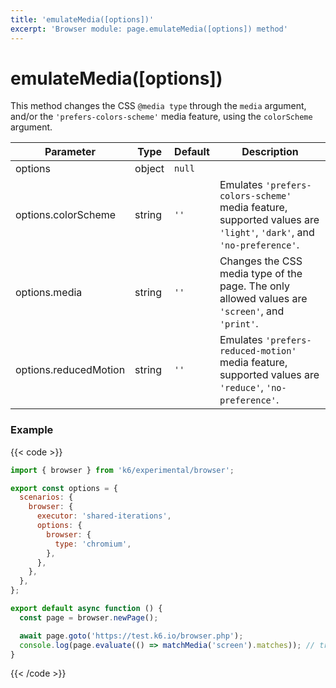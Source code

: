 ```yaml
---
title: 'emulateMedia([options])'
excerpt: 'Browser module: page.emulateMedia([options]) method'
---
```


# emulateMedia([options])

This method changes the CSS `@media type` through the `media` argument, and/or the `'prefers-colors-scheme'` media feature, using the `colorScheme` argument.

<TableWithNestedRows>

| Parameter             | Type   | Default | Description                                                                                                        |
| --------------------- | ------ | ------- | ------------------------------------------------------------------------------------------------------------------ |
| options               | object | `null`  |                                                                                                                    |
| options.colorScheme   | string | `''`    | Emulates `'prefers-colors-scheme'` media feature, supported values are `'light'`, `'dark'`, and `'no-preference'`. |
| options.media         | string | `''`    | Changes the CSS media type of the page. The only allowed values are `'screen'`, and `'print'`.                     |
| options.reducedMotion | string | `''`    | Emulates `'prefers-reduced-motion'` media feature, supported values are `'reduce'`, `'no-preference'`.             |

</TableWithNestedRows>

### Example

{{< code >}}

<!-- eslint-skip -->

```javascript
import { browser } from 'k6/experimental/browser';

export const options = {
  scenarios: {
    browser: {
      executor: 'shared-iterations',
      options: {
        browser: {
          type: 'chromium',
        },
      },
    },
  },
};

export default async function () {
  const page = browser.newPage();

  await page.goto('https://test.k6.io/browser.php');
  console.log(page.evaluate(() => matchMedia('screen').matches)); // true
}
```

{{< /code >}}
